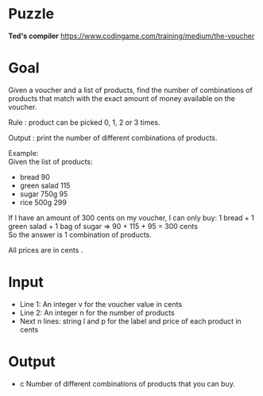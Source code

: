 # Puzzle
**Ted's compiler** https://www.codingame.com/training/medium/the-voucher

# Goal
Given a voucher and a list of products, find the number of combinations of products that match with the exact amount of money available on the voucher.

Rule : product can be picked 0, 1, 2 or 3 times.

Output : print the number of different combinations of products.

Example:  
Given the list of products:  
- bread 90
- green salad 115
- sugar 750g 95
- rice 500g 299

If I have an amount of 300 cents on my voucher, I can only buy: 1 bread + 1 green salad + 1 bag of sugar => 90 + 115 + 95 = 300 cents  
So the answer is 1 combination of products.

All prices are in cents .

# Input
* Line 1: An integer v for the voucher value in cents
* Line 2: An integer n for the number of products
* Next n lines: string l and p for the label and price of each product in cents

# Output
* c Number of different combinations of products that you can buy.
